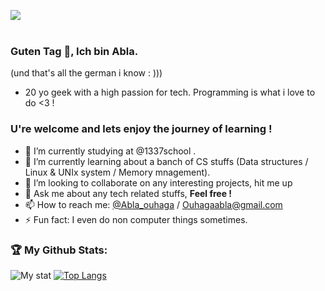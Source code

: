 <img  src="https://user-images.githubusercontent.com/49567393/132992023-9715d770-4225-497a-9eea-041e3d037186.gif"  /><br><br>
</p>

### Guten Tag 👋, Ich bin Abla.
   (und that's all the german i know : )))
- 20 yo geek with a high passion for tech. Programming is what i love to do <3 !
### U're welcome and lets enjoy the journey of learning !

- 🔭 I’m currently studying at @1337school .
- 🌱 I’m currently learning about a banch of CS stuffs (Data structures / Linux & UNIx system / Memory mnagement).
- 👯 I’m looking to collaborate on any interesting projects, hit me up
- 💬 Ask me about any tech related stuffs, **Feel free !**
- 📫 How to reach me: [@Abla_ouhaga](https://www.linkedin.com/in/abla-ouhaga-74aa59188/) / Ouhagaabla@gmail.com
- ⚡ Fun fact: I even do non computer things sometimes.

### 🏆 My Github Stats:

![My stat](https://github-readme-stats.vercel.app/api?username=Abla-ouh&&show_icons=true&title_color=BBBBBB&icon_color=FA58B6&text_color=FFE3D8&bg_color=0A043C)				[![Top Langs](https://github-readme-stats.vercel.app/api/top-langs/?username=Abla-ouh&layout=compact&theme=omni)](https://github.com/Abla-ouh/github-readme-stats)
